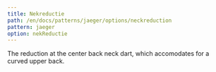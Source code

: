 ```yaml
---
title: Nekreductie
path: /en/docs/patterns/jaeger/options/neckreduction
pattern: jaeger
option: nekReductie
---
```


The reduction at the center back neck dart, which accomodates for a curved upper back.